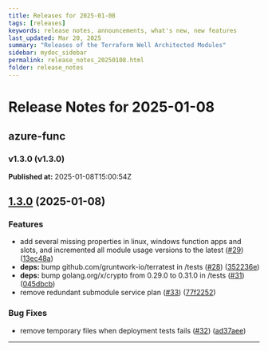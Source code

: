 ```yaml
---
title: Releases for 2025-01-08
tags: [releases]
keywords: release notes, announcements, what's new, new features
last_updated: Mar 20, 2025
summary: "Releases of the Terraform Well Architected Modules"
sidebar: mydoc_sidebar
permalink: release_notes_20250108.html
folder: release_notes
---
```


# Release Notes for 2025-01-08

## azure-func
### v1.3.0 (v1.3.0)
**Published at:** 2025-01-08T15:00:54Z

## [1.3.0](https://github.com/CloudNationHQ/terraform-azure-func/compare/v1.2.0...v1.3.0) (2025-01-08)


### Features

* add several missing properties in linux, windows function apps and slots, and incremented all module usage versions to the latest ([#29](https://github.com/CloudNationHQ/terraform-azure-func/issues/29)) ([13ec48a](https://github.com/CloudNationHQ/terraform-azure-func/commit/13ec48ae07080c96744a0284d94c96a44cf04a9c))
* **deps:** bump github.com/gruntwork-io/terratest in /tests ([#28](https://github.com/CloudNationHQ/terraform-azure-func/issues/28)) ([352236e](https://github.com/CloudNationHQ/terraform-azure-func/commit/352236ee02ce018b9a352803c015d7acb1831eda))
* **deps:** bump golang.org/x/crypto from 0.29.0 to 0.31.0 in /tests ([#31](https://github.com/CloudNationHQ/terraform-azure-func/issues/31)) ([045dbcb](https://github.com/CloudNationHQ/terraform-azure-func/commit/045dbcb64a3457417c944698e09966dc321cb79e))
* remove redundant submodule service plan ([#33](https://github.com/CloudNationHQ/terraform-azure-func/issues/33)) ([77f2252](https://github.com/CloudNationHQ/terraform-azure-func/commit/77f2252b79ba914ff4b9daf882570750e67a71e9))


### Bug Fixes

* remove temporary files when deployment tests fails ([#32](https://github.com/CloudNationHQ/terraform-azure-func/issues/32)) ([ad37aee](https://github.com/CloudNationHQ/terraform-azure-func/commit/ad37aee0c5ce0e8172d67b372e9ad0f956e0543c))

---

